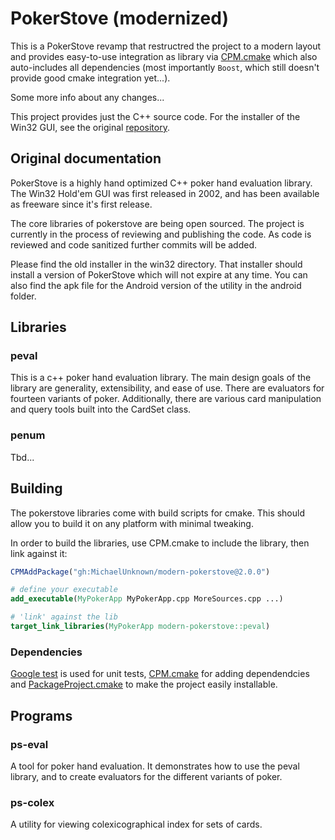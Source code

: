 PokerStove (modernized)
==========

This is a PokerStove revamp that restructred the project to a modern layout and provides easy-to-use integration
as library via [CPM.cmake](https://github.com/cpm-cmake/CPM.cmake) which also auto-includes all dependencies
(most importantly `Boost`, which still doesn't provide good cmake integration yet...).

Some more info about any changes...

This project provides just the C++ source code. For the installer of the Win32 GUI, see the original [repository](https://github.com/andrewprock/pokerstove).


## Original documentation

PokerStove is a highly hand optimized C++ poker hand evaluation library.  The Win32 Hold'em
GUI was first released in 2002, and has been available as freeware since
it's first release.

The core libraries of pokerstove are being open sourced.  The project is
currently in the process of reviewing and publishing the code.  As code is
reviewed and code sanitized further commits will be added.

Please find the old installer in the win32 directory.  That installer should
install a version of PokerStove which will not expire at any time.  You can also
find the apk file for the Android version of the utility in the android folder.


## Libraries

### peval

This is a c++ poker hand evaluation library.  The main design goals of the library
are generality, extensibility, and ease of use.  There are evaluators for fourteen
variants of poker.  Additionally, there are various card manipulation and query tools built
into the CardSet class.

### penum

Tbd...


## Building

The pokerstove libraries come with build scripts for cmake. This
should allow you to build it on any platform with minimal
tweaking.

In order to build the libraries, use CPM.cmake to include the library, then link against it:
```cmake
CPMAddPackage("gh:MichaelUnknown/modern-pokerstove@2.0.0")

# define your executable
add_executable(MyPokerApp MyPokerApp.cpp MoreSources.cpp ...)

# 'link' against the lib
target_link_libraries(MyPokerApp modern-pokerstove::peval)
```

### Dependencies

[Google test](https://github.com/google/googletest) is used for unit tests, [CPM.cmake](https://github.com/cpm-cmake/CPM.cmake) for
adding dependendcies and [PackageProject.cmake](https://github.com/TheLartians/PackageProject.cmake) to make the project easily installable.


## Programs

### ps-eval

A tool for poker hand evaluation.  It demonstrates how to use the peval library, and to create
evaluators for the different variants of poker.

### ps-colex

A utility for viewing colexicographical index for sets of cards.
